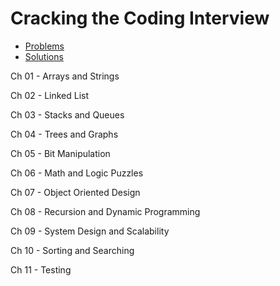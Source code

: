 # Cracking the Coding Interview

- [Problems](https://github.com/deepak-malik/Cracking-The-Coding-Interview#readme)
- [Solutions](https://github.com/careercup/CtCI-6th-Edition-Python/tree/e6bc732588601d0a98e5b1bc44d83644b910978d)

Ch 01 - Arrays and Strings

Ch 02 - Linked List

Ch 03 - Stacks and Queues

Ch 04 - Trees and Graphs

Ch 05 - Bit Manipulation

Ch 06 - Math and Logic Puzzles

Ch 07 - Object Oriented Design

Ch 08 - Recursion and Dynamic Programming

Ch 09 - System Design and Scalability

Ch 10 - Sorting and Searching

Ch 11 - Testing

